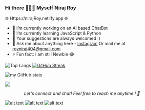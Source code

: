 ### Hi there 🙋🏻‍♂️ Myself Niraj Roy

 🌐 Https://nirajRoy.netlify.app 🌐


- 🔭 I’m currently working on an AI based ChatBot
- 🌱 I’m currently learning JavaScript & Python
- 🥰 Your suggestions are always welcomed :)
- 💬 Ask me about anything here - [Instagram](https://instagram.com/_oye_niraj)
      Or mail me at royniraj404@gmail.com
- ⚡ Fun fact: I am still Newbie 😂




![Top Langs](https://github-readme-stats.vercel.app/api/top-langs/?username=NIRAJ-ROY)
[![GitHub Streak](https://github-readme-streak-stats.herokuapp.com?user=Niraj-Roy&theme=Javascript-dark&date_format=j%20M%5B%20Y%5D)](https://git.io/streak-stats)

![my GitHub stats](https://github-readme-stats.vercel.app/api?username=Niraj-Roy&theme=highcontrast&show_icons=true)


![](https://komarev.com/ghpvc/?username=Niraj-Roy&color=brightgreen)


<p align="center">
  <i>Let's connect and chat! Feel free to reach me anytime ! 🥰</i>

 <br>

[![alt text][1.1]][1]
[![alt text][2.1]][2]
[![alt text][3.1]][3]




[1.1]: http://i.imgur.com/tXSoThF.png 
[2.1]: http://i.imgur.com/P3YfQoD.png 
[3.1]: http://i.imgur.com/0o48UoR.png 


[1]: http://www.twitter.com/royniraj404
[2]: https://www.facebook.com/kumariasha.yadav.1
[3]: http://www.github.com/Niraj-Roy


</p>
